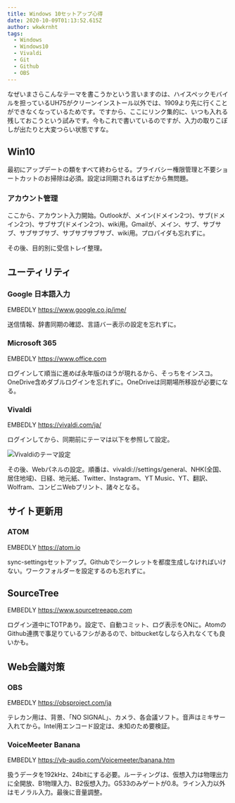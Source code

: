 ```yaml
---
title: Windows 10セットアップ心得
date: 2020-10-09T01:13:52.615Z
author: wkwkrnht
tags:
  - Windows
  - Windows10
  - Vivaldi
  - Git
  - Github
  - OBS
---
```

なぜいまさらこんなテーマを書こうかという言いますのは、ハイスペックモバイルを担っているUH75がクリーンインストール以外では、1909より先に行くことができなくなっているためです。ですから、ここにリンク集的に、いつも入れる残しておこうという試みです。今もこれで書いているのですが、入力の取りこぼしが出たりと大変つらい状態ですな。

## Win10

最初にアップデートの類をすべて終わらせる。プライバシー権限管理と不要ショートカットのお掃除は必須。設定は同期されるはずだから無問題。

### アカウント管理

ここから、アカウント入力開始。Outlookが、メイン(ドメイン2つ)、サブ(ドメイン2つ)、サブサブ(ドメイン2つ)、wiki用。Gmailが、メイン、サブ、サブサブ、サブサブサブ、サブサブサブサブ、wiki用。プロパイダも忘れずに。

その後、目的別に受信トレイ整理。

## ユーティリティ

### Google 日本語入力

EMBEDLY https://www.google.co.jp/ime/

送信情報、辞書同期の確認、言語バー表示の設定を忘れずに。

### Microsoft 365

EMBEDLY https://www.office.com

ログインして順当に進めば永年版のほうが現れるから、そっちをインスコ。OneDrive含めダブルログインを忘れずに。OneDriveは同期場所移設が必要になる。

### Vivaldi

EMBEDLY https://vivaldi.com/ja/

ログインしてから、同期前にテーマは以下を参照して設定。

![Vivaldiのテーマ設定](https://res.cloudinary.com/wkwkrnht/image/upload/v1602205115/2020-10-09_09.56.10_vivaldi_869203dce0dd_logb06.png)

その後、Webパネルの設定。順番は、vivaldi://settings/general、NHK(全国、居住地域)、日経、地元紙、Twitter、Instagram、YT Music、YT、翻訳、Wolfram、コンビニWebプリント、諸々となる。

## サイト更新用

### ATOM

EMBEDLY https://atom.io

sync-settingsセットアップ。Githubでシークレットを都度生成しなければいけない。ワークフォルダーを設定するのも忘れずに。

## SourceTree

EMBEDLY https://www.sourcetreeapp.com

ログイン道中にTOTPあり。設定で、自動コミット、ログ表示をONに。AtomのGithub連携で事足りているフシがあるので、bitbucketなしなら入れなくても良いかも。

## Web会議対策

### OBS

EMBEDLY https://obsproject.com/ja

テレカン用は、背景、「NO SIGNAL」、カメラ、各会議ソフト。音声はミキサー入れてから。Intel用エンコード設定は、未知のため要検証。

### VoiceMeeter Banana

EMBEDLY https://vb-audio.com/Voicemeeter/banana.htm

扱うデータを192kHz、24bitにする必要。ルーティングは、仮想入力は物理出力に全開放、B1物理入力、B2仮想入力。G533のみゲートが0.8。ライン入力以外はモノラル入力。最後に音量調整。